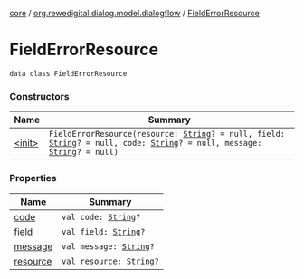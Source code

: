 [core](../../index.md) / [org.rewedigital.dialog.model.dialogflow](../index.md) / [FieldErrorResource](./index.md)

# FieldErrorResource

`data class FieldErrorResource`

### Constructors

| Name | Summary |
|---|---|
| [&lt;init&gt;](-init-.md) | `FieldErrorResource(resource: `[`String`](https://kotlinlang.org/api/latest/jvm/stdlib/kotlin/-string/index.html)`? = null, field: `[`String`](https://kotlinlang.org/api/latest/jvm/stdlib/kotlin/-string/index.html)`? = null, code: `[`String`](https://kotlinlang.org/api/latest/jvm/stdlib/kotlin/-string/index.html)`? = null, message: `[`String`](https://kotlinlang.org/api/latest/jvm/stdlib/kotlin/-string/index.html)`? = null)` |

### Properties

| Name | Summary |
|---|---|
| [code](code.md) | `val code: `[`String`](https://kotlinlang.org/api/latest/jvm/stdlib/kotlin/-string/index.html)`?` |
| [field](field.md) | `val field: `[`String`](https://kotlinlang.org/api/latest/jvm/stdlib/kotlin/-string/index.html)`?` |
| [message](message.md) | `val message: `[`String`](https://kotlinlang.org/api/latest/jvm/stdlib/kotlin/-string/index.html)`?` |
| [resource](resource.md) | `val resource: `[`String`](https://kotlinlang.org/api/latest/jvm/stdlib/kotlin/-string/index.html)`?` |
